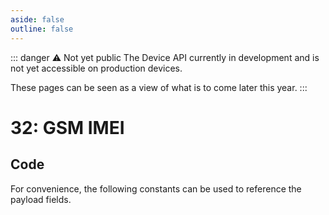 ```yaml
---
aside: false
outline: false
---
```


<script setup>
import ProtocolBytes from '../../../components/ProtocolBytes.vue';
import SplitColumnView from '../../../components/SplitColumnView.vue';
import GenerateConsts from '../../../components/GenerateConsts.vue'
</script>

::: danger ⚠️ Not yet public
The Device API currently in development and is not yet accessible on production devices.

These pages can be seen as a view of what is to come later this year.
:::

# 32: GSM IMEI

<SplitColumnView>
<template #left>

Used to [GET](./overview-device-services#get)) the IMEI of the device.

### Payload

It has a single field, the IMEI, which is a 15 byte ASCII string.

| Field | Name       | Description                      | Type   | Example | Actual |
| ----- | ---------- | -------------------------------- | ------ | ------- | - |
| 1     | IMEI | 15 bytes ASCII data | []byte  | 51 53 48 49 50 51 52 53 49 50 51 52 53 54 48 | 350123451234560 |

If the request could not be fulfilled, the response status would be 2 (NOT OK), all header fields would also be returned, but the payload should not be expected.

</template>
<template #right>

### Example
If you wanted to GET the IMEI from a device, you would send a GET message with the IMEI field requested (length 0).

<ProtocolBytes
byteString="3 19 0 32 0 2 0 1 5 1 234 1 2 1 0 1 0 21 145"
:boldPositions="[3,12,15,16]"
:allowCollapse="false"
/>

The device would then respond with a message of type 32, with the IMEI field filled in if known.

<ProtocolBytes
byteString="3 42 0 32 0 3 0 1 3 4 1 22 1 234 1 1 1 0 1 20 56 57 52 53 55 51 56 55 51 48 48 48 48 50 54 52 51 57 54 54 159 188"
:boldPositions="[20]"
:allowCollapse="false"
/>

</template>
</SplitColumnView>

## Code

For convenience, the following constants can be used to reference the payload fields.

<GenerateConsts :messageId="32"/>
